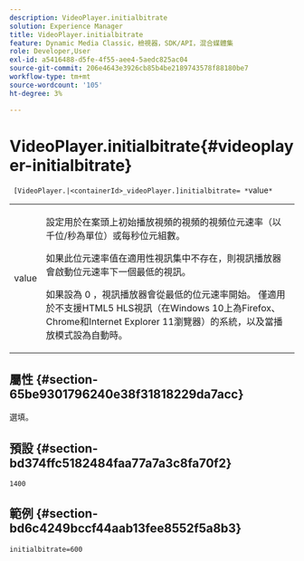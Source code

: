 ```yaml
---
description: VideoPlayer.initialbitrate
solution: Experience Manager
title: VideoPlayer.initialbitrate
feature: Dynamic Media Classic，檢視器，SDK/API，混合媒體集
role: Developer,User
exl-id: a5416488-d5fe-4f55-aee4-5aedc825ac04
source-git-commit: 206e4643e3926cb85b4be2189743578f88180be7
workflow-type: tm+mt
source-wordcount: '105'
ht-degree: 3%

---
```


# VideoPlayer.initialbitrate{#videoplayer-initialbitrate}

` [VideoPlayer.|<containerId>_videoPlayer.]initialbitrate= *`value`*`

<table id="table_6B56976AEADA440A9A6BC9C4F65D4ADA"> 
 <tbody> 
  <tr> 
   <td colname="col1"> <p> <span class="codeph"> <span class="varname"> value  </span> </span> </p> </td> 
   <td colname="col2"> <p>設定用於在案頭上初始播放視頻的視頻的視頻位元速率（以千位/秒為單位）或每秒位元組數。 </p> <p>如果此位元速率值在適用性視訊集中不存在，則視訊播放器會啟動位元速率下一個最低的視訊。 </p> <p>如果設為<span class="codeph"> 0 </span>，視訊播放器會從最低的位元速率開始。 僅適用於不支援HTML5 HLS視訊（在Windows 10上為Firefox、Chrome和Internet Explorer 11瀏覽器）的系統，以及當播放模式設為<span class="codeph">自動</span>時。 </p> </td> 
  </tr> 
 </tbody> 
</table>

## 屬性 {#section-65be9301796240e38f31818229da7acc}

選填。

## 預設 {#section-bd374ffc5182484faa77a7a3c8fa70f2}

`1400`

## 範例 {#section-bd6c4249bccf44aab13fee8552f5a8b3}

`initialbitrate=600`
